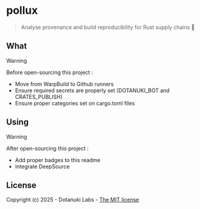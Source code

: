 # pollux

> Analyse provenance and build reproducibility for Rust supply chains 🦀

## What

> [!WARNING]
>
> Before open-sourcing this project :
>
> - Move from WarpBuild to Github runners
> - Ensure required secrets are properly set (DOTANUKI_BOT and CRATES_PUBLISH)
> - Ensure proper categories set on cargo.toml files

## Using

> [!WARNING]
>
> After open-sourcing this project :
>
> - Add proper badges to this readme
> - Integrate DeepSource

## License

Copyright (c) 2025 - Dotanuki Labs - [The MIT license](https://choosealicense.com/licenses/mit)
